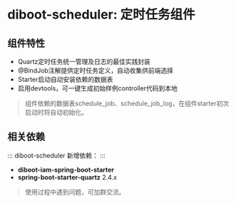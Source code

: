 # diboot-scheduler: 定时任务组件

## 组件特性
* Quartz定时任务统一管理及日志的最佳实践封装
* @BindJob注解提供定时任务定义，自动收集供前端选择
* Starter启动自动安装依赖的数据表
* 启用devtools，可一键生成初始样例controller代码到本地

> 组件依赖的数据表schedule_job、schedule_job_log，在组件starter初次启动时将自动初始化。

## 相关依赖
::: 
diboot-scheduler 新增依赖：
:::
* **diboot-iam-spring-boot-starter** 
* **spring-boot-starter-quartz** 2.4.x

> 使用过程中遇到问题，可加群交流。